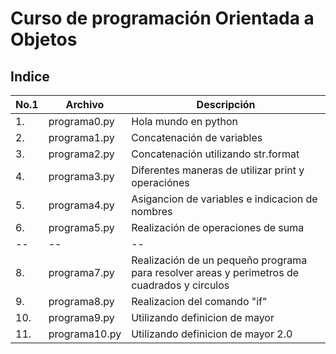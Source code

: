 # Curso de programación Orientada a Objetos

## Indice

|No.1|Archivo|Descripción|
|--|--|--|
|1.|programa0.py|Hola mundo en python|
|2.|programa1.py|Concatenación de variables|
|3.|programa2.py|Concatenación utilizando str.format|
|4.|programa3.py|Diferentes maneras de utilizar print y operaciónes|
|5.|programa4.py|Asigancion de variables e indicacion de nombres|
|6.|programa5.py|Realización de operaciones de suma|
|--|--|--|
|8.|programa7.py|Realización de un pequeño programa para resolver areas y perimetros de cuadrados y circulos|
|9.|programa8.py|Realizacion del comando "if"|
|10.|programa9.py|Utilizando definicion de mayor|
|11.|programa10.py|Utilizando definicion de mayor 2.0|
